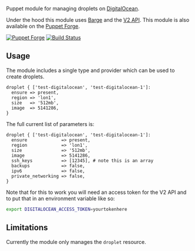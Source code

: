 Puppet module for managing droplets on
[DigitalOcean](https://www.digitalocean.com/?refcode=69ef0beac642).

Under the hood this module uses [Barge](https://github.com/boats/barge)
and the [V2 API](https://developers.digitalocean.com/v2). This module is also available on the [Puppet
Forge](https://forge.puppetlabs.com/garethr/digitalocean).

[![Puppet
Forge](http://img.shields.io/puppetforge/v/garethr/digitalocean.svg)](https://forge.puppetlabs.com/garethr/digitalocean) [![Build
Status](https://secure.travis-ci.org/garethr/garethr-digitalocean.png)](http://travis-ci.org/garethr/garethr-digitalocean)

## Usage

The module includes a single type and provider which can be used to
create droplets.

```puppet
droplet { ['test-digitalocean', 'test-digitalocean-1']:
  ensure => present,
  region => 'lon1',
  size   => '512mb',
  image  => 5141286,
}
```

The full current list of parameters is:

```puppet
droplet { ['test-digitalocean', 'test-digitalocean-1']:
  ensure             => present,
  region             => 'lon1',
  size               => '512mb',
  image              => 5141286,
  ssh_keys           => [12345], # note this is an array
  backups            => false,
  ipv6               => false,
  private_networking => false,
}
```

Note that for this to work you will need an access token for the V2 API
and to put that in an environment variable like so:

```bash
export DIGITALOCEAN_ACCESS_TOKEN=yourtokenhere
```

## Limitations

Currently the module only manages the `droplet` resource.

